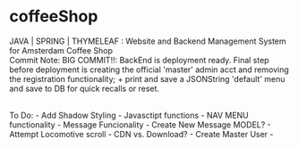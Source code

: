 # coffeeShop
JAVA | SPRING | THYMELEAF : Website and Backend Management System for Amsterdam Coffee Shop
<br>
Commit Note: 
BIG COMMIT!!: BackEnd is deployment ready.  Final step before deployment is creating the official 'master' admin acct and removing the registration functionality; + print and save a JSONString 'default' menu and save to DB for quick recalls or reset.  

<br>
To Do:
	- Add Shadow Styling
	- Javasctipt functions
		- NAV MENU functionality
		- Message Funcionality
			- Create New Message MODEL?
	- Attempt Locomotive scroll 
		- CDN vs. Download?
	- Create Master User
		- 